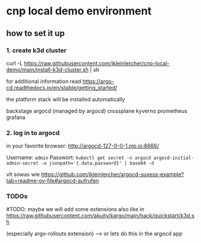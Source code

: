 # cnp local demo environment

## how to set it up

### 1. create k3d cluster

curl -L https://raw.githubusercontent.com/jkleinlercher/cnp-local-demo/main/install-k3d-cluster.sh | sh

for additional information read https://argo-cd.readthedocs.io/en/stable/getting_started/

the platform stack will be installed automatically

backstage
argocd (managed by argocd)
crossplane
kyverno
prometheus
grafana

### 2. log in to argocd

in your favorite browser:  http://argocd-127-0-0-1.nip.io:8666/

Username: `admin`
Passwort: `kubectl get secret -n argocd argocd-initial-admin-secret -o jsonpath='{.data.password}' | base64 -d`

vlt sowas wie https://github.com/jkleinlercher/argocd-suxess-example?tab=readme-ov-file#argocd-aufrufen


### TODOs

#TODO: maybe we will add some extensions also like in
https://raw.githubusercontent.com/akuity/kargo/main/hack/quickstart/k3d.sh

(especially argo-rollouts extension) --> or lets do this in the argocd app
